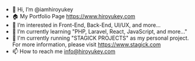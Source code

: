 - 👋 Hi, I’m @iamhiroyukey
- 🏠 My Portfolio Page https://www.hiroyukey.com
- 👀 I’m interested in Front-End, Back-End, UI/UX, and more...
- 🌱 I’m currently learning "PHP, Laravel, React, JavaScript, and more..."
- 💞️ I'm currently running "STAGICK PROJECTS" as my personal project. For more information, please visit https://www.stagick.com
- 📫 How to reach me info@hiroyukey.com

<!---
iamhiroyukey/iamhiroyukey is a ✨ special ✨ repository because its `README.md` (this file) appears on your GitHub profile.
You can click the Preview link to take a look at your changes.
--->
